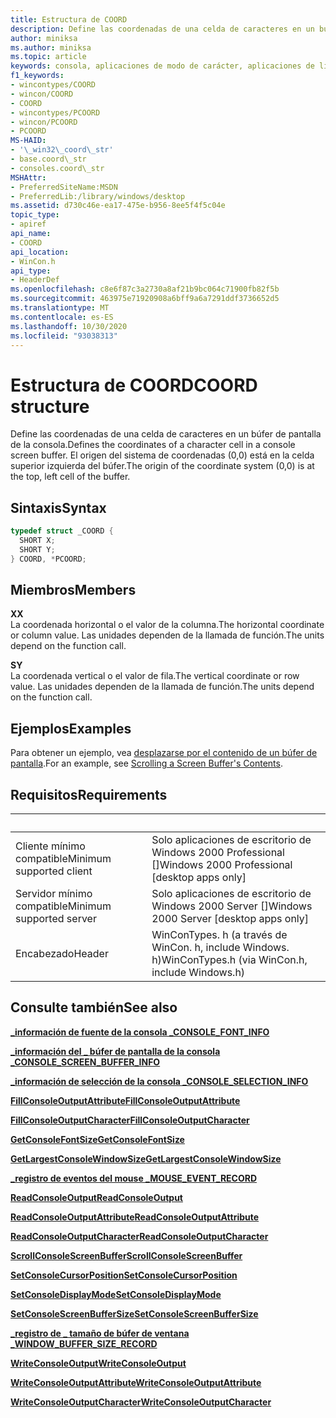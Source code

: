 ```yaml
---
title: Estructura de COORD
description: Define las coordenadas de una celda de caracteres en un búfer de pantalla de la consola.
author: miniksa
ms.author: miniksa
ms.topic: article
keywords: consola, aplicaciones de modo de carácter, aplicaciones de línea de comandos, aplicaciones de terminal, API de consola
f1_keywords:
- wincontypes/COORD
- wincon/COORD
- COORD
- wincontypes/PCOORD
- wincon/PCOORD
- PCOORD
MS-HAID:
- '\_win32\_coord\_str'
- base.coord\_str
- consoles.coord\_str
MSHAttr:
- PreferredSiteName:MSDN
- PreferredLib:/library/windows/desktop
ms.assetid: d730c46e-ea17-475e-b956-8ee5f4f5c04e
topic_type:
- apiref
api_name:
- COORD
api_location:
- WinCon.h
api_type:
- HeaderDef
ms.openlocfilehash: c8e6f87c3a2730a8af21b9bc064c71900fb82f5b
ms.sourcegitcommit: 463975e71920908a6bff9a6a7291ddf3736652d5
ms.translationtype: MT
ms.contentlocale: es-ES
ms.lasthandoff: 10/30/2020
ms.locfileid: "93038313"
---
```

# <a name="coord-structure"></a><span data-ttu-id="acc0a-104">Estructura de COORD</span><span class="sxs-lookup"><span data-stu-id="acc0a-104">COORD structure</span></span>

<span data-ttu-id="acc0a-105">Define las coordenadas de una celda de caracteres en un búfer de pantalla de la consola.</span><span class="sxs-lookup"><span data-stu-id="acc0a-105">Defines the coordinates of a character cell in a console screen buffer.</span></span> <span data-ttu-id="acc0a-106">El origen del sistema de coordenadas (0,0) está en la celda superior izquierda del búfer.</span><span class="sxs-lookup"><span data-stu-id="acc0a-106">The origin of the coordinate system (0,0) is at the top, left cell of the buffer.</span></span>

## <a name="syntax"></a><span data-ttu-id="acc0a-107">Sintaxis</span><span class="sxs-lookup"><span data-stu-id="acc0a-107">Syntax</span></span>

```C
typedef struct _COORD {
  SHORT X;
  SHORT Y;
} COORD, *PCOORD;
```

## <a name="members"></a><span data-ttu-id="acc0a-108">Miembros</span><span class="sxs-lookup"><span data-stu-id="acc0a-108">Members</span></span>

<span data-ttu-id="acc0a-109">**X**</span><span class="sxs-lookup"><span data-stu-id="acc0a-109">**X**</span></span>  
<span data-ttu-id="acc0a-110">La coordenada horizontal o el valor de la columna.</span><span class="sxs-lookup"><span data-stu-id="acc0a-110">The horizontal coordinate or column value.</span></span> <span data-ttu-id="acc0a-111">Las unidades dependen de la llamada de función.</span><span class="sxs-lookup"><span data-stu-id="acc0a-111">The units depend on the function call.</span></span>

<span data-ttu-id="acc0a-112">**S**</span><span class="sxs-lookup"><span data-stu-id="acc0a-112">**Y**</span></span>  
<span data-ttu-id="acc0a-113">La coordenada vertical o el valor de fila.</span><span class="sxs-lookup"><span data-stu-id="acc0a-113">The vertical coordinate or row value.</span></span> <span data-ttu-id="acc0a-114">Las unidades dependen de la llamada de función.</span><span class="sxs-lookup"><span data-stu-id="acc0a-114">The units depend on the function call.</span></span>

## <a name="examples"></a><span data-ttu-id="acc0a-115">Ejemplos</span><span class="sxs-lookup"><span data-stu-id="acc0a-115">Examples</span></span>

<span data-ttu-id="acc0a-116">Para obtener un ejemplo, vea [desplazarse por el contenido de un búfer de pantalla](scrolling-a-screen-buffer-s-contents.md).</span><span class="sxs-lookup"><span data-stu-id="acc0a-116">For an example, see [Scrolling a Screen Buffer's Contents](scrolling-a-screen-buffer-s-contents.md).</span></span>

## <a name="requirements"></a><span data-ttu-id="acc0a-117">Requisitos</span><span class="sxs-lookup"><span data-stu-id="acc0a-117">Requirements</span></span>

| &nbsp; | &nbsp; |
|-|-|
| <span data-ttu-id="acc0a-118">Cliente mínimo compatible</span><span class="sxs-lookup"><span data-stu-id="acc0a-118">Minimum supported client</span></span> | <span data-ttu-id="acc0a-119">Solo aplicaciones de escritorio de Windows 2000 Professional \[\]</span><span class="sxs-lookup"><span data-stu-id="acc0a-119">Windows 2000 Professional \[desktop apps only\]</span></span> |
| <span data-ttu-id="acc0a-120">Servidor mínimo compatible</span><span class="sxs-lookup"><span data-stu-id="acc0a-120">Minimum supported server</span></span> | <span data-ttu-id="acc0a-121">Solo aplicaciones de escritorio de Windows 2000 Server \[\]</span><span class="sxs-lookup"><span data-stu-id="acc0a-121">Windows 2000 Server \[desktop apps only\]</span></span> |
| <span data-ttu-id="acc0a-122">Encabezado</span><span class="sxs-lookup"><span data-stu-id="acc0a-122">Header</span></span> | <span data-ttu-id="acc0a-123">WinConTypes. h (a través de WinCon. h, include Windows. h)</span><span class="sxs-lookup"><span data-stu-id="acc0a-123">WinConTypes.h (via WinCon.h, include Windows.h)</span></span> |

## <a name="see-also"></a><span data-ttu-id="acc0a-124">Consulte también</span><span class="sxs-lookup"><span data-stu-id="acc0a-124">See also</span></span>

[<span data-ttu-id="acc0a-125">**\_información de fuente de la consola \_**</span><span class="sxs-lookup"><span data-stu-id="acc0a-125">**CONSOLE\_FONT\_INFO**</span></span>](console-font-info-str.md)

[<span data-ttu-id="acc0a-126">**\_información del \_ búfer de pantalla de la consola \_**</span><span class="sxs-lookup"><span data-stu-id="acc0a-126">**CONSOLE\_SCREEN\_BUFFER\_INFO**</span></span>](console-screen-buffer-info-str.md)

[<span data-ttu-id="acc0a-127">**\_información de selección de la consola \_**</span><span class="sxs-lookup"><span data-stu-id="acc0a-127">**CONSOLE\_SELECTION\_INFO**</span></span>](console-selection-info-str.md)

[<span data-ttu-id="acc0a-128">**FillConsoleOutputAttribute**</span><span class="sxs-lookup"><span data-stu-id="acc0a-128">**FillConsoleOutputAttribute**</span></span>](fillconsoleoutputattribute.md)

[<span data-ttu-id="acc0a-129">**FillConsoleOutputCharacter**</span><span class="sxs-lookup"><span data-stu-id="acc0a-129">**FillConsoleOutputCharacter**</span></span>](fillconsoleoutputcharacter.md)

[<span data-ttu-id="acc0a-130">**GetConsoleFontSize**</span><span class="sxs-lookup"><span data-stu-id="acc0a-130">**GetConsoleFontSize**</span></span>](getconsolefontsize.md)

[<span data-ttu-id="acc0a-131">**GetLargestConsoleWindowSize**</span><span class="sxs-lookup"><span data-stu-id="acc0a-131">**GetLargestConsoleWindowSize**</span></span>](getlargestconsolewindowsize.md)

[<span data-ttu-id="acc0a-132">**\_registro de eventos del mouse \_**</span><span class="sxs-lookup"><span data-stu-id="acc0a-132">**MOUSE\_EVENT\_RECORD**</span></span>](mouse-event-record-str.md)

[<span data-ttu-id="acc0a-133">**ReadConsoleOutput**</span><span class="sxs-lookup"><span data-stu-id="acc0a-133">**ReadConsoleOutput**</span></span>](readconsoleoutput.md)

[<span data-ttu-id="acc0a-134">**ReadConsoleOutputAttribute**</span><span class="sxs-lookup"><span data-stu-id="acc0a-134">**ReadConsoleOutputAttribute**</span></span>](readconsoleoutputattribute.md)

[<span data-ttu-id="acc0a-135">**ReadConsoleOutputCharacter**</span><span class="sxs-lookup"><span data-stu-id="acc0a-135">**ReadConsoleOutputCharacter**</span></span>](readconsoleoutputcharacter.md)

[<span data-ttu-id="acc0a-136">**ScrollConsoleScreenBuffer**</span><span class="sxs-lookup"><span data-stu-id="acc0a-136">**ScrollConsoleScreenBuffer**</span></span>](scrollconsolescreenbuffer.md)

[<span data-ttu-id="acc0a-137">**SetConsoleCursorPosition**</span><span class="sxs-lookup"><span data-stu-id="acc0a-137">**SetConsoleCursorPosition**</span></span>](setconsolecursorposition.md)

[<span data-ttu-id="acc0a-138">**SetConsoleDisplayMode**</span><span class="sxs-lookup"><span data-stu-id="acc0a-138">**SetConsoleDisplayMode**</span></span>](setconsoledisplaymode.md)

[<span data-ttu-id="acc0a-139">**SetConsoleScreenBufferSize**</span><span class="sxs-lookup"><span data-stu-id="acc0a-139">**SetConsoleScreenBufferSize**</span></span>](setconsolescreenbuffersize.md)

[<span data-ttu-id="acc0a-140">**\_registro de \_ tamaño de búfer de ventana \_**</span><span class="sxs-lookup"><span data-stu-id="acc0a-140">**WINDOW\_BUFFER\_SIZE\_RECORD**</span></span>](window-buffer-size-record-str.md)

[<span data-ttu-id="acc0a-141">**WriteConsoleOutput**</span><span class="sxs-lookup"><span data-stu-id="acc0a-141">**WriteConsoleOutput**</span></span>](writeconsoleoutput.md)

[<span data-ttu-id="acc0a-142">**WriteConsoleOutputAttribute**</span><span class="sxs-lookup"><span data-stu-id="acc0a-142">**WriteConsoleOutputAttribute**</span></span>](writeconsoleoutputattribute.md)

[<span data-ttu-id="acc0a-143">**WriteConsoleOutputCharacter**</span><span class="sxs-lookup"><span data-stu-id="acc0a-143">**WriteConsoleOutputCharacter**</span></span>](writeconsoleoutputcharacter.md)

